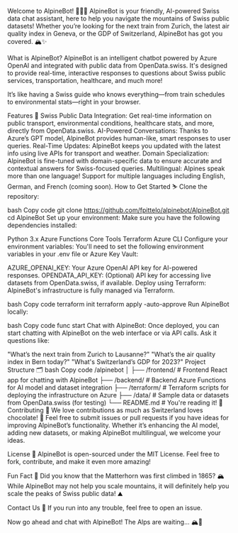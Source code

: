 Welcome to AlpineBot! 🚡🇨🇭
AlpineBot is your friendly, AI-powered Swiss data chat assistant, here to help you navigate the mountains of Swiss public datasets! Whether you’re looking for the next train from Zurich, the latest air quality index in Geneva, or the GDP of Switzerland, AlpineBot has got you covered. 🏔️✨

What is AlpineBot?
AlpineBot is an intelligent chatbot powered by Azure OpenAI and integrated with public data from OpenData.swiss. It's designed to provide real-time, interactive responses to questions about Swiss public services, transportation, healthcare, and much more!

It’s like having a Swiss guide who knows everything—from train schedules to environmental stats—right in your browser.

Features 🚀
Swiss Public Data Integration: Get real-time information on public transport, environmental conditions, healthcare stats, and more, directly from OpenData.swiss.
AI-Powered Conversations: Thanks to Azure’s GPT model, AlpineBot provides human-like, smart responses to user queries.
Real-Time Updates: AlpineBot keeps you updated with the latest info using live APIs for transport and weather.
Domain Specialization: AlpineBot is fine-tuned with domain-specific data to ensure accurate and contextual answers for Swiss-focused queries.
Multilingual: Alpines speak more than one language! Support for multiple languages including English, German, and French (coming soon).
How to Get Started ⛷️
Clone the repository:

bash
Copy code
git clone https://github.com/fpittelo/alpinebot/AlpineBot.git
cd AlpineBot
Set up your environment: Make sure you have the following dependencies installed:

Python 3.x
Azure Functions Core Tools
Terraform
Azure CLI
Configure your environment variables: You'll need to set the following environment variables in your .env file or Azure Key Vault:

AZURE_OPENAI_KEY: Your Azure OpenAI API key for AI-powered responses.
OPENDATA_API_KEY: (Optional) API key for accessing live datasets from OpenData.swiss, if available.
Deploy using Terraform: AlpineBot's infrastructure is fully managed via Terraform.

bash
Copy code
terraform init
terraform apply -auto-approve
Run AlpineBot locally:

bash
Copy code
func start
Chat with AlpineBot: Once deployed, you can start chatting with AlpineBot on the web interface or via API calls. Ask it questions like:

"What’s the next train from Zurich to Lausanne?"
"What’s the air quality index in Bern today?"
"What's Switzerland’s GDP for 2023?"
Project Structure 🗂️
bash
Copy code
/alpinebot
│
├── /frontend/       # Frontend React app for chatting with AlpineBot
├── /backend/        # Backend Azure Functions for AI model and dataset integration
├── /terraform/      # Terraform scripts for deploying the infrastructure on Azure
├── /data/           # Sample data or datasets from OpenData.swiss (for testing)
└── README.md        # You're reading it! 🧐
Contributing 🍫
We love contributions as much as Switzerland loves chocolate! 🍫 Feel free to submit issues or pull requests if you have ideas for improving AlpineBot’s functionality. Whether it’s enhancing the AI model, adding new datasets, or making AlpineBot multilingual, we welcome your ideas.

License 📜
AlpineBot is open-sourced under the MIT License. Feel free to fork, contribute, and make it even more amazing!

Fun Fact 🧐
Did you know that the Matterhorn was first climbed in 1865? 🏔️ While AlpineBot may not help you scale mountains, it will definitely help you scale the peaks of Swiss public data! ⛰️

Contact Us 📧
If you run into any trouble, feel free to open an issue.

Now go ahead and chat with AlpineBot! The Alps are waiting… 🏔️💬